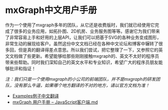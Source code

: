 # mxGraph中文用户手册

作为一个使用了mxgraph多年的团队，从它还是收费版时，我们就已经使用它完成了很多的业务应用，如拓扑图、2D机房、业务服务图等等。感谢它为我们带来了非常容易上手和好用的上层API，让我们可以把基于SVG的各种业务变成图形，非常生动的展现给客户。虽然这份中文文档已经在各种中文论坛和博客中辗转了很多回，但是真的翻译得差点意思。所以我们尝试，把它整理了一下，又参照它的英文文档做了些更新。希望能够给那些刚刚接触mxgraph的、英文不太好的程序员带来些帮助。同时我们深知自己的英文水平和专业知识，希望广大的程序员朋友能够批评和指证！

_注：我们只是一个使用mxgraph的小公司的前端团队，并不是mxgraph的研发团队，没有那么牛逼，如果哪个地方翻译的不对的地方，请以官方文档为准！_

* [Examples例子中文翻译](https://github.com/SunInfoFE/mxGraph_User_Manual_CN/blob/master/Examples%E4%BE%8B%E5%AD%90%E4%B8%AD%E6%96%87%E7%BF%BB%E8%AF%91.md)
* [mxGraph 用户手册 – JavaScript客户端.md](https://github.com/SunInfoFE/mxGraph_User_Manual_CN/blob/master/mxGraph%20%E7%94%A8%E6%88%B7%E6%89%8B%E5%86%8C%20%E2%80%93%20JavaScript%E5%AE%A2%E6%88%B7%E7%AB%AF.md)
